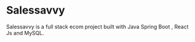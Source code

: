 ﻿# Salessavvy

 Salessavvy is a full stack ecom project built with Java Spring Boot , React Js and MySQL.

 
